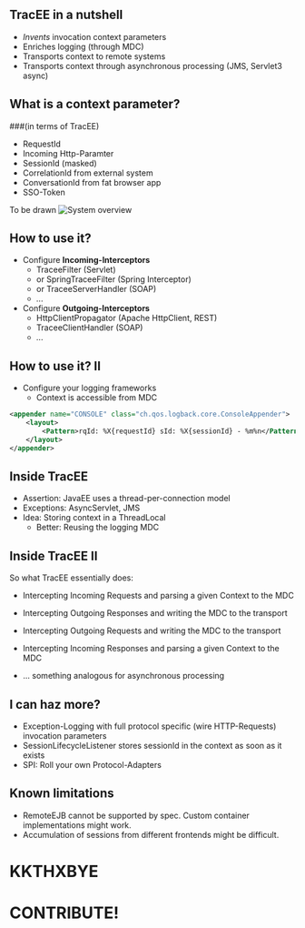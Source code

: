 ## TracEE in a nutshell

* _Invents_ invocation context parameters
* Enriches logging (through MDC)
* Transports context to remote systems
* Transports context through asynchronous processing (JMS, Servlet3 async)

<!-- click -->

## What is a context parameter?
###(in terms of TracEE)

* RequestId
* Incoming Http-Paramter
* SessionId (masked)
* CorrelationId from external system
* ConversationId from fat browser app
* SSO-Token

<!-- click -->

To be drawn
![System overview](/assets/here_comes_tracee.jpg)

<!-- click -->

## How to use it?

* Configure __Incoming-Interceptors__
    * TraceeFilter (Servlet)
    * or SpringTraceeFilter (Spring Interceptor)
    * or TraceeServerHandler (SOAP)
    * _..._
* Configure __Outgoing-Interceptors__
    * HttpClientPropagator (Apache HttpClient, REST)
    * TraceeClientHandler (SOAP)
    * _..._

<!-- click -->

## How to use it? II

* Configure your logging frameworks
    * Context is accessible from MDC

```xml
<appender name="CONSOLE" class="ch.qos.logback.core.ConsoleAppender">
    <layout>
        <Pattern>rqId: %X{requestId} sId: %X{sessionId} - %m%n</Pattern>
    </layout>
</appender>
```

<!-- click -->

## Inside TracEE

* Assertion: JavaEE uses a thread-per-connection model
* Exceptions: AsyncServlet, JMS
* Idea: Storing context in a ThreadLocal
    * Better: Reusing the logging MDC

<!-- click -->

## Inside TracEE II

So what TracEE essentially does:

* Intercepting Incoming Requests and parsing a given Context to the MDC
* Intercepting Outgoing Responses and writing the MDC to the transport
* Intercepting Outgoing Requests and writing the MDC to the transport
* Intercepting Incoming Responses and parsing a given Context to the MDC

* ... something analogous for asynchronous processing

<!-- click -->

## I can haz more?

* Exception-Logging with full protocol specific  (wire HTTP-Requests) invocation parameters
* SessionLifecycleListener stores sessionId in the context as soon as it exists
* SPI: Roll your own Protocol-Adapters

<!-- click -->

## Known limitations

* RemoteEJB cannot be supported by spec. Custom container implementations might work.
* Accumulation of sessions from different frontends might be difficult.

<!-- click -->

# KKTHXBYE

# CONTRIBUTE!